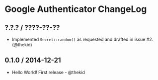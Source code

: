 Google Authenticator ChangeLog
==============================

## ?.?.? / ????-??-??

* Implemented `Secret::random()` as requested and drafted in issue #2.
  (@thekid)

## 0.1.0 / 2014-12-21

* Hello World! First release - @thekid